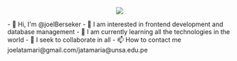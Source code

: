 <p align="center">
  <img src="https://capsule-render.vercel.app/api?text=Hey Everyone!🕹️&animation=fadeIn&type=waving&color=gradient&height=100"/>
</p>
- 👋 Hi, I'm @joelBerseker
- 👀 I am interested in frontend development and database management
- 🌱 I am currently learning all the technologies in the world
- 💞️ I seek to collaborate in all
- 📫 How to contact me joelatamari@gmail.com/jatamaria@unsa.edu.pe

<!---
joelBerseker/joelBerseker is a ✨ special ✨ repository because its `README.md` (this file) appears on your GitHub profile.
You can click the Preview link to take a look at your changes.
--->
